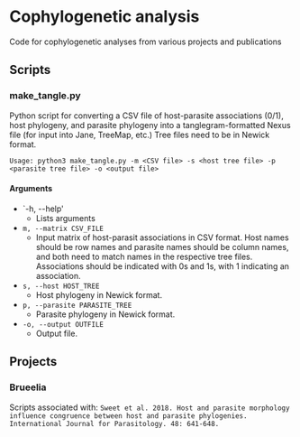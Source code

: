 # Cophylogenetic analysis
Code for cophylogenetic analyses from various projects and publications

## Scripts
### make_tangle.py
Python script for converting a CSV file of host-parasite associations (0/1), host phylogeny, and parasite phylogeny into a tanglegram-formatted Nexus file (for input into Jane, TreeMap, etc.)
Tree files need to be in Newick format.

```
Usage: python3 make_tangle.py -m <CSV file> -s <host tree file> -p <parasite tree file> -o <output file>
```
#### Arguments
- `-h, --help'
  - Lists arguments
- `m, --matrix CSV_FILE`
  - Input matrix of host-parasit associations in CSV format. Host names should be row names and parasite names should be column names, and both need to match names in the respective tree files. Associations should be indicated with 0s and 1s, with 1 indicating an association.
- `s, --host HOST_TREE`
  - Host phylogeny in Newick format.
- `p, --parasite PARASITE_TREE`
  - Parasite phylogeny in Newick format.
- `-o, --output OUTFILE`
  - Output file. 

## Projects
### Brueelia
Scripts associated with: `Sweet et al. 2018. Host and parasite morphology influence congruence between host and parasite phylogenies. International Journal for Parasitology. 48: 641-648.` 
